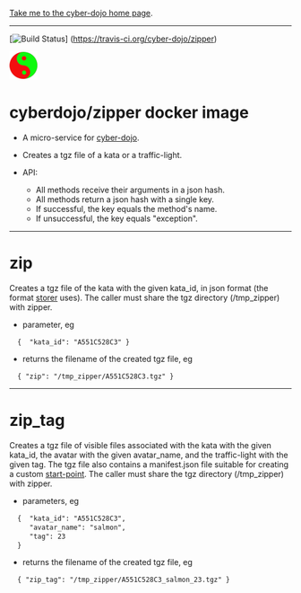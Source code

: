 
[Take me to the cyber-dojo home page](https://github.com/cyber-dojo/cyber-dojo).

- - - -

[![Build Status](https://travis-ci.org/cyber-dojo/zipper.svg?branch=master)]
(https://travis-ci.org/cyber-dojo/zipper)

<img src="https://raw.githubusercontent.com/cyber-dojo/nginx/master/images/home_page_logo.png"
alt="cyber-dojo yin/yang logo" width="50px" height="50px"/>

# cyberdojo/zipper docker image

- A micro-service for [cyber-dojo](http://cyber-dojo.org).
- Creates a tgz file of a kata or a traffic-light.

- API:
  * All methods receive their arguments in a json hash.
  * All methods return a json hash with a single key.
  * If successful, the key equals the method's name.
  * If unsuccessful, the key equals "exception".

- - - -

# zip
Creates a tgz file of the kata with the given kata_id, in json format
(the format [storer](https://github.com/cyber-dojo/storer) uses).
The caller must share the tgz directory (/tmp_zipper) with zipper.
- parameter, eg
```
  {  "kata_id": "A551C528C3" }
```
- returns the filename of the created tgz file, eg
```
  { "zip": "/tmp_zipper/A551C528C3.tgz" }
```

- - - -

# zip_tag
Creates a tgz file of visible files associated with the kata with
the given kata_id, the avatar with the given avatar_name, and the
traffic-light with the given tag. The tgz file also contains a
manifest.json file suitable for creating a custom
[start-point](http://blog.cyber-dojo.org/2016/08/creating-your-own-start-points.html).
The caller must share the tgz directory (/tmp_zipper) with zipper.
- parameters, eg
```
  {  "kata_id": "A551C528C3",
     "avatar_name": "salmon",
     "tag": 23
  }
```
- returns the filename of the created tgz file, eg
```
  { "zip_tag": "/tmp_zipper/A551C528C3_salmon_23.tgz" }
```

